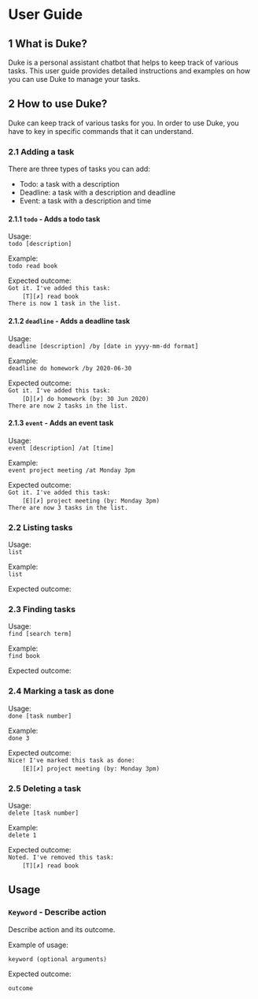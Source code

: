 # User Guide

## 1 What is Duke?

Duke is a personal assistant chatbot that helps to keep track of various tasks. This user guide provides detailed instructions and examples on how you can use Duke to manage your tasks.

## 2 How to use Duke?

Duke can keep track of various tasks for you. In order to use Duke, you have to key in specific commands that it can understand.

### 2.1 Adding a task

There are three types of tasks you can add:

- Todo: a task with a description
- Deadline: a task with a description and deadline
- Event: a task with a description and time

#### 2.1.1 `todo` - Adds a todo task

Usage:  
`todo [description]`

Example:  
`todo read book`

Expected outcome:  
`Got it. I've added this task:`  
&#8203;`    [T][✗] read book`  
`There is now 1 task in the list.`

#### 2.1.2 `deadline` - Adds a deadline task

Usage:  
`deadline [description] /by [date in yyyy-mm-dd format]`

Example:  
`deadline do homework /by 2020-06-30`

Expected outcome:  
`Got it. I've added this task:`  
&#8203;`    [D][✗] do homework (by: 30 Jun 2020)`  
`There are now 2 tasks in the list.`

#### 2.1.3 `event` - Adds an event task

Usage:  
`event [description] /at [time]`

Example:  
`event project meeting /at Monday 3pm`

Expected outcome:  
`Got it. I've added this task:`  
&#8203;`    [E][✗] project meeting (by: Monday 3pm)`  
`There are now 3 tasks in the list.`

### 2.2 Listing tasks

Usage:  
`list`

Example:  
`list`

Expected outcome: 

### 2.3 Finding tasks

Usage:  
`find [search term]`

Example:  
`find book`

Expected outcome:  

### 2.4 Marking a task as done

Usage:  
`done [task number]`

Example:  
`done 3`

Expected outcome:  
`Nice! I've marked this task as done:`  
&#8203;`    [E][✗] project meeting (by: Monday 3pm)`

### 2.5 Deleting a task

Usage:  
`delete [task number]`

Example:  
`delete 1`

Expected outcome:  
`Noted. I've removed this task:`  
&#8203;`    [T][✗] read book`

## Usage

### `Keyword` - Describe action

Describe action and its outcome.

Example of usage:

`keyword (optional arguments)`

Expected outcome:

`outcome`
